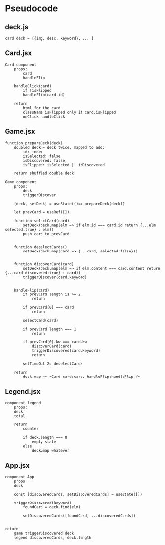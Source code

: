 # Pseudocode

## deck.js

    card deck = [{img, desc, keyword}, ... ]

## Card.jsx

    Card component
        props:
            card
            handleFlip

        handleClick(card)
            if !isFlipped
            handleFlip(card.id)

        return
            html for the card
            className isFlipped only if card.isFlipped
            onClick handleClick

## Game.jsx

    function prepareDeck(deck)
        doubled deck = deck twice, mapped to add:
            id: index
            isSelected: false
            isDiscovered: false,
            isFlipped: isSelected || isDiscovered

        return shuffled double deck

    Game component
        props:
            deck
            triggerDiscover

        [deck, setDeck] = useState(()=> prepareDeck(deck))

        let prevCard = useRef([])

        function selectCard(card)
            setDeck(deck.map(elm => if elm.id === card.id return {...elm selected:true} : elm))
            push card to prevCard


        function deselectCards()
            setDeck(deck.map(card => {...card, selected:false}))


        function discoverCard(card)
            setDeck(deck.map(elm => if elm.content === card.content return {...card discovered:true} : card))
            triggerDiscover(card.keyword)


        handleFlip(card)
            if prevCard length is >= 2
                return

            if prevCard[0] === card
                return

            selectCard(card)

            if prevCard length === 1
                return

            if prevCard[0].kw === card.kw
                discoverCard(card)
                triggerDiscovered(card.keyword)
                return

            setTimeOut 2s deselectCards

        return
            deck.map => <Card card:card, handleFlip:handleFlip />

## Legend.jsx

    component legend
        props:
        deck
        total

        return
            counter

            if deck.length === 0
                empty state
            else
                deck.map whatever

## App.jsx

    component App
        props
        deck

        const [discoveredCards, setDiscoveredCards] = useState([])

        triggerDiscovered(keyword)
            foundCard = deck.find(elm)

            setDiscoveredCards([foundCard, ...discoveredCards])


    return
        game triggerDiscovered deck
        legend discoveredCards, deck.length
